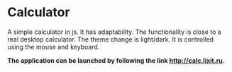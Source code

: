 # Calculator

A simple calculator in js. It has adaptability. The functionality is close to a real desktop calculator. The theme change is light/dark. It is controlled using the mouse and keyboard.

**The application can be launched by following the link http://calc.lixit.ru.**
